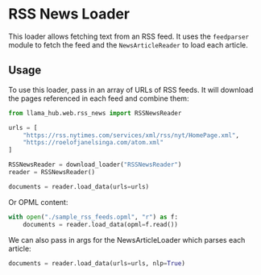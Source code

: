 # RSS News Loader

This loader allows fetching text from an RSS feed. It uses the `feedparser` module
to fetch the feed and the `NewsArticleReader` to load each article.

## Usage

To use this loader, pass in an array of URLs of RSS feeds. It will download the pages referenced in each feed and 
combine them:
```python
from llama_hub.web.rss_news import RSSNewsReader

urls = [
    "https://rss.nytimes.com/services/xml/rss/nyt/HomePage.xml",
    "https://roelofjanelsinga.com/atom.xml"
]

RSSNewsReader = download_loader("RSSNewsReader")
reader = RSSNewsReader()

documents = reader.load_data(urls=urls)
```

Or OPML content:
```python
with open("./sample_rss_feeds.opml", "r") as f:
    documents = reader.load_data(opml=f.read())
```

We can also pass in args for the NewsArticleLoader which parses each article:
```python
documents = reader.load_data(urls=urls, nlp=True)
```
